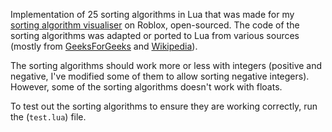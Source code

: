 Implementation of 25 sorting algorithms in Lua that was made for my [sorting algorithm visualiser](https://www.roblox.com/games/9198863110) on Roblox, open-sourced.
The code of the sorting algorithms was adapted or ported to Lua from various sources (mostly from [GeeksForGeeks](https://www.geeksforgeeks.org) and [Wikipedia](https://en.wikipedia.org)).

The sorting algorithms should work more or less with integers (positive and negative, I've modified some of them to allow sorting negative integers). However, some of the sorting algorithms doesn't work with floats.

To test out the sorting algorithms to ensure they are working correctly, run the (`test.lua`) file.


